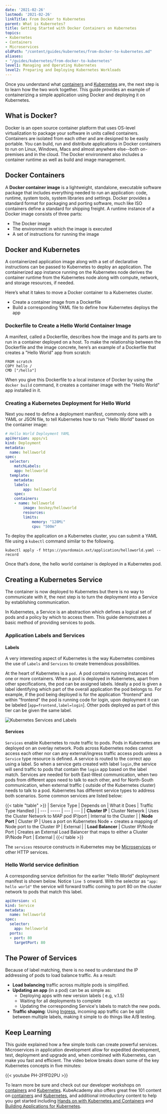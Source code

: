```yaml
---
date: '2021-02-26'
lastmod: '2021-02-26'
linkTitle: From Docker to Kubernetes
parent: What is Kubernetes?
title: Getting Started with Docker Containers on Kubernetes
topics:
- Kubernetes
- Containers
- Microservices
oldPath: "/content/guides/kubernetes/from-docker-to-kubernetes.md"
aliases:
- "/guides/kubernetes/from-docker-to-kubernetes"
level1: Managing and Operating Kubernetes
level2: Preparing and Deploying Kubernetes Workloads
---
```


Once you understand what [containers](/guides/containers/what-are-containers) and [Kubernetes](/guides/kubernetes/what-is-kubernetes) are, the next step is to learn how the two work together. This guide provides an example of containerizing a simple application using Docker and deploying it on Kubernetes.

## What is Docker?

Docker is an open source container platform that uses OS-level virtualization to package your software in units called containers. Containers are isolated from each other and are designed to be easily portable. You can build, run and distribute applications in Docker containers to run on Linux, Windows, Macs and almost anywhere else--both on-premises and in the cloud. The Docker environment also includes a container runtime as well as build and image management.

## Docker Containers 

A **Docker container image** is a lightweight, standalone, executable software package that includes everything needed to run an application: code, runtime, system tools, system libraries and settings. Docker provides a standard format for packaging and porting software, much like ISO containers define a standard for shipping freight. A runtime instance of a Docker image consists of three parts:

* The Docker image
* The environment in which the image is executed
* A set of instructions for running the image

## Docker and Kubernetes

A containerized application image along with a set of declarative instructions can be passed to Kubernetes to deploy an application. The containerized app instance running on the Kubernetes node derives the container runtime from the Kubernetes node along with compute, network, and storage resources, if needed.

Here’s what it takes to move a Docker container to a Kubernetes cluster.

* Create a container image from a Dockerfile
* Build a corresponding YAML file to define how Kubernetes deploys the app

### Dockerfile to Create a Hello World Container Image

A manifest, called a Dockerfile, describes how the image and its parts are to run in a container deployed on a host. To make the relationship between the Dockerfile and the image concrete, here’s an example of a Dockerfile that creates a "Hello World" app from scratch:

```text
FROM scratch
COPY hello /
CMD ["/hello"]
```

When you give this Dockerfile to a local instance of Docker by using the `docker build` command, it creates a container image with the "Hello World" app installed in it.

### Creating a Kubernetes Deployment for Hello World

Next you need to  define a deployment manifest, commonly done with a YAML or JSON file, to tell Kubernetes how to run "Hello World" based on the container image:

```yaml
# Hello World Deployment YAML
apiVersion: apps/v1
kind: Deployment
metadata:
  name: helloworld
spec:
  selector:
	matchLabels:
  	app: helloworld
  template:
	metadata:
  	labels:
    	app: helloworld
	spec:
  	containers:
  	- name: helloworld
    	image: boskey/helloworld
    	resources:
      	limits:
        	memory: "128Mi"
        	cpu: "500m"
```
To deploy the application on a Kubernetes cluster, you can submit a YAML file using a `kubectl` command similar to the following. 

```kubectl apply -f https://yourdomain.ext/application/helloworld.yaml --record```

Once that’s done, the hello world container is deployed in a Kubernetes pod.

## Creating a Kubernetes Service

The container is now deployed to Kubernetes but there is no way to communicate with it, the next step is to turn the deployment into a Service by establishing communication.

In Kubernetes, a Service is an abstraction which defines a logical set of pods and a policy by which to access them. This guide demonstrates a basic method of providing services to pods.

### Application Labels and Services

#### Labels

A very interesting aspect of Kubernetes is the way Kubernetes combines the use of `Labels` and `Services` to create tremendous possibilities.

At the heart of Kubernetes is a `pod.` A pod contains running instances of one or more containers. When a pod is deployed in Kubernetes, apart from other specifications, the pod can be assigned labels. Ideally a pod is given a label identifying which part of the overall application the pod belongs to. For example, if the pod being deployed is for the application ”frontend” and within “frontend” the pod is running code for login, upon deployment it can be labeled \[`app=frontend,label=login`\]. Other pods deployed as part of this tier can be given the same label.

![Kubernetes Services and Labels](images/kubernetes-services-and-labels.png)

#### Services

`Services` enable Kubernetes to route traffic to pods. Pods in Kubernetes are deployed on an overlay network. Pods across Kubernetes nodes cannot access each other nor can any external/ingress traffic access pods unless a `Service` type resource is defined.  A service is routed to the correct app using a label. So when a service gets created with label `login,`the service will send traffic to pods that contain the `login` app based on the label match. Services are needed for both East-West communication, when two pods from different apps need to talk to each other, and for North-South communication, when external traffic \( outside of the Kubernetes cluster\) needs to talk to a pod. Kubernetes has different service types to address both scenarios. Some common services are listed below:

{{< table "table" >}}
| Service Type | Depends on | What it Does | Traffic Type Handled |
| --- | ----- | --- | --- |
| **Cluster IP** | Cluster Network | Uses the Cluster Network to MAP pod IP/port | Internal to the Cluster |
| **Node Port** | Cluster IP | Uses a port on Kubernetes Node + creates a mapping of Node port to the Cluster IP | External |
| **Load Balancer** | Cluster IP/Node Port | Creates an External Load Balancer that maps to either a Cluster IP/Node Port | External |
{{</ table >}}

The `services` resource constructs in Kubernetes may be [Microservices](/topics/microservices) or other HTTP services. 

### Hello World service definition

A corresponding service definition for the earlier “Hello World” deployment manifest is shown below. Notice `line 5` onward. With the selector as `"app: hello world"` the service will forward traffic coming to port 80 on the cluster network to pods that match this label.

```yaml
apiVersion: v1
kind: Service
metadata:
  name: helloworld
spec:
  selector:
	app: helloworld
  ports:
  - port: 80
	targetPort: 80
```

## The Power of Services

Because of label matching, there is no need to understand the IP addressing of pods to load balance traffic. As a result:

* **Load balancing** traffic across multiple pods is simplified.
* **Updating an app** \(in a pod\) can be as simple as:
  *  Deploying apps with new version labels \( e.g, v.1.5\)
  * Waiting for all deployments to complete
  * Updating the corresponding Service's labels to match the new pods.
* **Traffic shaping**: Using [Ingress](https://kubernetes.io/docs/concepts/services-networking/ingress/), incoming app traffic can be split between multiple labels, making it simple to do things like A/B testing.

## Keep Learning
This guide explained how a few  simple tools can create powerful services. Microservices in application development allow for expedited development, test, deployment and upgrade and, when combined with Kubernetes, can make you fast and efficient. The video below breaks down some of the key Kubernetes concepts in five minutes:

{{< youtube PH-2FfFD2PU >}}

To learn more be sure and check out our developer workshops on [containers](/workshops/lab-container-basics/) and [Kubernetes](/workshops/lab-k8s-fundamentals/). KubeAcademy also offers great free 101 content on [containers](https://kube.academy/courses/containers-101) and [Kubernetes](https://kube.academy/courses/kubernetes-101), and additional introductory content to help you get started including [Hands on with Kubernetes and Containers](https://kube.academy/courses/hands-on-with-kubernetes-and-containers) and [Building Applications for Kubernetes](https://kube.academy/courses/building-applications-for-kubernetes).
